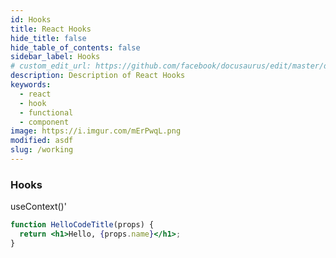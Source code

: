 ```yaml
---
id: Hooks
title: React Hooks
hide_title: false
hide_table_of_contents: false
sidebar_label: Hooks
# custom_edit_url: https://github.com/facebook/docusaurus/edit/master/docs/api-doc-markdown.md
description: Description of React Hooks
keywords:
  - react
  - hook
  - functional
  - component
image: https://i.imgur.com/mErPwqL.png
modified: asdf
slug: /working
---
```


### Hooks

  useContext()'

```jsx title="/src/components/HelloCodeTitle.js"
function HelloCodeTitle(props) {
  return <h1>Hello, {props.name}</h1>;
}
```
